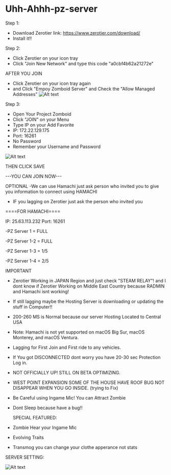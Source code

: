 # Uhh-Ahhh-pz-server

Step 1: 
- Download Zerotier
link: https://www.zerotier.com/download/
- Install it!!

Step 2:
- Click Zerotier on your icon tray
- Click "Join New Network" and type this code "a0cbf4b62a21272e"

AFTER YOU JOIN
- Click Zerotier on your icon tray again
- and Click "Empoy Zomboid Server" and Check the "Allow Managed Addresses"
![Alt text](https://cdn.discordapp.com/attachments/1092826952085295147/1162303252344361012/image.png?ex=653b7241&is=6528fd41&hm=65e9cfd77af8d929945bdd418a76b7a8874269fedfa03f71238dc67e4458f0d8&)

Step 3:
- Open Your Project Zomboid
- Click "JOIN" on your Menu
- Type IP on your Add Favorite
- IP: 172.22.129.175
- Port: 16261
- No Password
- Remember your Username and Password
 
 ![Alt text](https://cdn.discordapp.com/attachments/1000730942551359508/1162635648080019518/image.png?ex=653ca7d3&is=652a32d3&hm=250c813fc5da17adb82983f89aed72d5faddbc5411e22541d911da79393275ab&)

THEN CLICK SAVE

---YOU CAN JOIN NOW---


OPTIONAL
-We can use Hamachi just ask person who invited you to give you information to connect using HAMACHI
- IF you lagging on Zerotier just ask the person who invited you

====FOR HAMACHI====

IP: 25.63.113.232 Port: 16261

-PZ Server 1 = FULL

-PZ Server 1-2 = FULL

-PZ Server 1-3 = 1/5

-PZ Server 1-4 = 2/5



IMPORTANT

- Zerotier Working in JAPAN Region and just check "STEAM RELAY"! and I dont know if Zerotier Working on  Middle East Country because RADMIN and Hamachi isnt working!
- If still lagging maybe the Hosting Server is downloading or updating the stuff in Computer!!
- 200-260 MS is Normal because our server Hosting Located to Central USA
- Note: Hamachi is not yet supported on macOS Big Sur, macOS Monterey, and macOS Ventura.
- Lagging for First Join and First ride to any vehicles.
- If You got DISCONNECTED dont worry you have 20-30 sec Protection Log in.
- NOT OFFICIALLY UP! STILL ON BETA OPTIMIZING.
- WEST POINT EXPANSION SOME OF THE HOUSE HAVE ROOF BUG NOT DISAPPEAR WHEN YOU GO INSIDE. (trying to Fix)
- Be Careful using Ingame Mic! You can Attract Zombie
- Dont Sleep because have a bug!!


  SPECIAL FEATURED:
  
- Zombie Hear your Ingame Mic
- Evolving Traits
- Transmog you can change your clothe apperance not stats

SERVER SETTING:

 ![Alt text](https://cdn.discordapp.com/attachments/957342674397052979/1172692511475634246/setting.jpg?ex=65613e02&is=654ec902&hm=d2523ab4bc5d97b03b16d92bf98f0b0b9c1a04dabef083a20fe8d0979db80343&)


